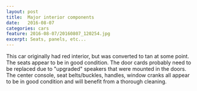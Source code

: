 ```yaml
---
layout: post
title:  Major interior components
date:   2016-08-07
categories: cars
feature: 2016-08-07/20160807_120254.jpg
excerpt: Seats, panels, etc...
---
```


This car originally had red interior, but was converted to tan at some point.  The seats appear to be in good condition.  The door cards probably need to be replaced due to "upgraded" speakers that were mounted in the doors.  The center console, seat belts/buckles, handles, window cranks all appear to be in good condition and will benefit from a thorough cleaning.  